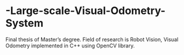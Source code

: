 # -Large-scale-Visual-Odometry-System
Final thesis of Master’s degree. Field of research is Robot Vision, Visual Odometry implemented in C++ using OpenCV library.
